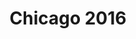 ---
title: Chicago 2016
showTitle: true
image: /img/photos/middlestreet.jpg
materials:
description: Some description of the drawing
---